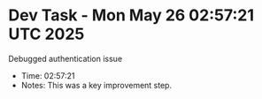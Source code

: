 # Dev Task - Mon May 26 02:57:21 UTC 2025
Debugged authentication issue
- Time: 02:57:21
- Notes: This was a key improvement step.
